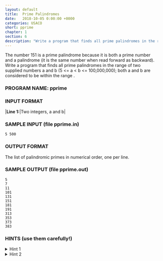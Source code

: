 ```yaml
---
layout: default
title:  Prime Palindromes
date:   2018-10-05 0:00:00 +0000
categories: USACO
short: pprime
chapter: 1
section: 6
description: "Write a program that finds all prime palindromes in the range of two supplied numbers a and b (5 <= a < b <= 100,000,000); both a and b are considered to be within the range."
---
```


The number 151 is a prime palindrome because it is both a prime number and a palindrome (it is the same number when read forward as backward). Write a program that finds all prime palindromes in the range of two supplied numbers a and b (5 <= a < b <= 100,000,000); both a and b are considered to be within the range .

### PROGRAM NAME: pprime

### INPUT FORMAT

|**Line 1:**|Two integers, a and b|

### SAMPLE INPUT (file pprime.in)

```none
5 500
```

### OUTPUT FORMAT

The list of palindromic primes in numerical order, one per line.

### SAMPLE OUTPUT (file pprime.out)

```none
5
7
11
101
131
151
181
191
313
353
373
383
```


### HINTS (use them carefully!)

<details>
<summary class="fix-newline">
Hint 1
</summary>

Generate the palindromes and see if they are prime.
</details>

<details>
<summary class="fix-newline">
Hint 2
</summary>

Generate the palindromes and see if they are prime.

Generate palindromes by combining digits properly. You might need more than one of the loops like below.

```cpp
/* generate five digit palindrome: */
for (d1 = 1; d1 <= 9; d1+=2) {	/* only odd; evens aren't so prime */
    for (d2 = 0; d2 <= 9; d2++) {
        for (d3 = 0; d3 <= 9; d3++) {
            palindrome = 10000*d1 + 1000*d2 +100*d3 + 10*d2 + d1;
            //... deal with palindrome ...
        }
    }
}
```
</details>